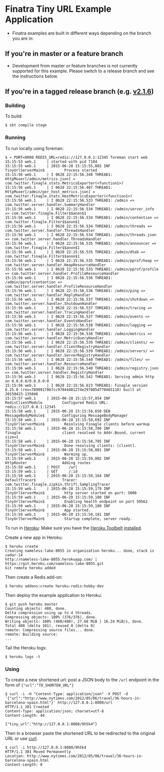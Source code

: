 # Finatra Tiny URL Example Application

* Finatra examples are built in different ways depending on the branch you are in:

If you're in master or a feature branch
----------------------------------------------------------
* Development from master or feature branches is not currently supported for this example. Please switch to a release branch and see the instructions below.

If you're in a tagged release branch (e.g. [v2.1.6](https://github.com/twitter/finatra/tree/finatra-2.1.6))
----------------------------------------------------------

### Building

To build:

```
$ sbt compile stage
```

### Running

To run locally using foreman:

```
$ ➔ PORT=8080 REDIS_URL=redis://127.0.0.1:12345 foreman start web
15:15:53 web.1     | started with pid 7184
15:15:55 web.1     | 2015-06-28 15:15:55,802 INF                           TinyUrlServerMain$         Process started
15:15:56 web.1     | I 0628 22:15:56.348 THREAD1: HttpMuxer[/admin/metrics.json] = com.twitter.finagle.stats.MetricsExporter(<function1>)
15:15:56 web.1     | I 0628 22:15:56.407 THREAD1: HttpMuxer[/admin/per_host_metrics.json] = com.twitter.finagle.stats.HostMetricsExporter(<function1>)
15:15:56 web.1     | I 0628 22:15:56.533 THREAD1: /admin => com.twitter.server.handler.SummaryHandler
15:15:56 web.1     | I 0628 22:15:56.534 THREAD1: /admin/server_info => com.twitter.finagle.Filter$$anon$1
15:15:56 web.1     | I 0628 22:15:56.534 THREAD1: /admin/contention => com.twitter.finagle.Filter$$anon$1
15:15:56 web.1     | I 0628 22:15:56.534 THREAD1: /admin/threads => com.twitter.server.handler.ThreadsHandler
15:15:56 web.1     | I 0628 22:15:56.534 THREAD1: /admin/threads.json => com.twitter.server.handler.ThreadsHandler
15:15:56 web.1     | I 0628 22:15:56.535 THREAD1: /admin/announcer => com.twitter.finagle.Filter$$anon$1
15:15:56 web.1     | I 0628 22:15:56.535 THREAD1: /admin/dtab => com.twitter.finagle.Filter$$anon$1
15:15:56 web.1     | I 0628 22:15:56.535 THREAD1: /admin/pprof/heap => com.twitter.server.handler.HeapResourceHandler
15:15:56 web.1     | I 0628 22:15:56.535 THREAD1: /admin/pprof/profile => com.twitter.server.handler.ProfileResourceHandler
15:15:56 web.1     | I 0628 22:15:56.536 THREAD1: /admin/pprof/contention => com.twitter.server.handler.ProfileResourceHandler
15:15:56 web.1     | I 0628 22:15:56.536 THREAD1: /admin/ping => com.twitter.server.handler.ReplyHandler
15:15:56 web.1     | I 0628 22:15:56.537 THREAD1: /admin/shutdown => com.twitter.server.handler.ShutdownHandler
15:15:56 web.1     | I 0628 22:15:56.537 THREAD1: /admin/tracing => com.twitter.server.handler.TracingHandler
15:15:56 web.1     | I 0628 22:15:56.537 THREAD1: /admin/events => com.twitter.server.handler.EventsHandler
15:15:56 web.1     | I 0628 22:15:56.538 THREAD1: /admin/logging => com.twitter.server.handler.LoggingHandler
15:15:56 web.1     | I 0628 22:15:56.538 THREAD1: /admin/metrics => com.twitter.server.handler.MetricQueryHandler
15:15:56 web.1     | I 0628 22:15:56.539 THREAD1: /admin/clients/ => com.twitter.server.handler.ClientRegistryHandler
15:15:56 web.1     | I 0628 22:15:56.539 THREAD1: /admin/servers/ => com.twitter.server.handler.ServerRegistryHandler
15:15:56 web.1     | I 0628 22:15:56.540 THREAD1: /admin/files/ => com.twitter.server.handler.ResourceHandler
15:15:56 web.1     | I 0628 22:15:56.540 THREAD1: /admin/registry.json => com.twitter.server.handler.RegistryHandler
15:15:56 web.1     | I 0628 22:15:56.542 THREAD1: Serving admin http on 0.0.0.0/0.0.0.0:0
15:15:56 web.1     | I 0628 22:15:56.623 THREAD1: Finagle version 6.25.0 (rev=78909170b7cc97044481274e297805d770465110) built at 20150423-135046
15:15:57 web.1     | 2015-06-28 15:15:57,854 INF                           RedisClientModule         Configured Redis URL: redis://127.0.0.1:12345
15:15:58 web.1     | 2015-06-28 15:15:58,650 DEB                           MessageBodyModule$        Configuring MessageBodyManager
15:15:58 web.1     | 2015-06-28 15:15:58,692 INF                           TinyUrlServerMain$         Resolving Finagle clients before warmup
15:15:58 web.1     | 2015-06-28 15:15:58,700 INF                           finagle                   client resolved to Addr.Bound, current size=1
15:15:58 web.1     | 2015-06-28 15:15:58,705 INF                           TinyUrlServerMain$         Done resolving clients: [client].
15:15:58 web.1     | 2015-06-28 15:15:58,881 INF                           TinyUrlServerMain$         Warming up.
15:15:59 web.1     | 2015-06-28 15:15:59,002 INF                           HttpRouter                Adding routes
15:15:59 web.1     | POST    /url
15:15:59 web.1     | GET     /:id
15:15:59 web.1     | 2015-06-28 15:15:59,164 INF                           DefaultTracer$            Tracer: com.twitter.finagle.zipkin.thrift.SamplingTracer
15:15:59 web.1     | 2015-06-28 15:15:59,179 INF                           TinyUrlServerMain$         http server started on port: 5000
15:15:59 web.1     | 2015-06-28 15:15:59,180 INF                           TinyUrlServerMain$         Enabling health endpoint on port 50562
15:15:59 web.1     | 2015-06-28 15:15:59,180 INF                           TinyUrlServerMain$         App started.
15:15:59 web.1     | 2015-06-28 15:15:59,181 INF                           TinyUrlServerMain$         Startup complete, server ready.
```


To run in [Heroku](https://www.heroku.com): Make sure you have the [Heroku Toolbelt](https://toolbelt.heroku.com/) [installed](https://devcenter.heroku.com/articles/getting-started-with-scala#set-up).

Create a new app in Heroku:

```
$ heroku create
Creating nameless-lake-8055 in organization heroku... done, stack is cedar-14
http://nameless-lake-8055.herokuapp.com/ | https://git.heroku.com/nameless-lake-8055.git
Git remote heroku added
```

Then create a Redis add-on:

```
$ heroku addons:create heroku-redis:hobby-dev
```

Then deploy the example application to Heroku:

```
$ git push heroku master
Counting objects: 480, done.
Delta compression using up to 4 threads.
Compressing objects: 100% (376/376), done.
Writing objects: 100% (480/480), 27.68 MiB | 16.24 MiB/s, done.
Total 480 (delta 101), reused 0 (delta 0)
remote: Compressing source files... done.
remote: Building source:
...
```

Tail the Heroku logs:

```
$ heroku logs -t
```

### Using

To create a new shortened url: post a JSON body to the `/url` endpoint in the form of `{"url":"TO_SHORTEN_URL"}`

```
$ curl -i -H "Content-Type: application/json" -X POST -d '{"url":"http://www.nytimes.com/2012/05/06/travel/36-hours-in-barcelona-spain.html"}' http://127.0.0.1:8080/url
HTTP/1.1 201 Created
Content-Type: application/json; charset=utf-8
Content-Length: 44

{"tiny_url":"http://127.0.0.1:8080/9h5k4"}
```

Then in a browser paste the shortened URL to be redirected to the original URL or use [curl](http://curl.haxx.se/docs/manual.html):

```
$ curl -i http://127.0.0.1:8080/9h5k4
HTTP/1.1 301 Moved Permanently
Location: http://www.nytimes.com/2012/05/06/travel/36-hours-in-barcelona-spain.html
Content-Length: 0
```
